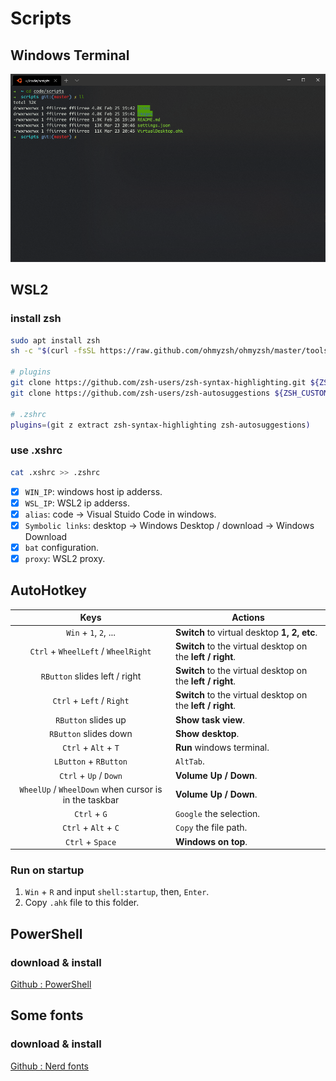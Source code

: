 # Scripts

## Windows Terminal

![terminal](/images/wt.png)

## WSL2

### install zsh

```bash
sudo apt install zsh
sh -c "$(curl -fsSL https://raw.github.com/ohmyzsh/ohmyzsh/master/tools/install.sh)"

# plugins
git clone https://github.com/zsh-users/zsh-syntax-highlighting.git ${ZSH_CUSTOM:-~/.oh-my-zsh/custom}/plugins/zsh-syntax-highlighting
git clone https://github.com/zsh-users/zsh-autosuggestions ${ZSH_CUSTOM:-~/.oh-my-zsh/custom}/plugins/zsh-autosuggestions

# .zshrc
plugins=(git z extract zsh-syntax-highlighting zsh-autosuggestions)
```

### use .xshrc

```bash
cat .xshrc >> .zshrc
```

- [x] `WIN_IP`: windows host ip adderss.
- [x] `WSL_IP`: WSL2 ip adderss.
- [x] `alias`: code -> Visual Stuido Code in windows.
- [x] `Symbolic links`: desktop -> Windows Desktop / download -> Windows Download
- [x] `bat` configuration.
- [x] `proxy`: WSL2 proxy.

## AutoHotkey

Keys | Actions
:-:|---
`Win` + `1`, `2`, ...       | **Switch** to virtual desktop **1, 2, etc**.
`Ctrl` + `WheelLeft` / `WheelRight`   | **Switch** to the virtual desktop on the **left / right**.
`RButton` slides left  / right   | **Switch** to the virtual desktop on the **left / right**.
`Ctrl` + `Left`  / `Right`  | **Switch** to the virtual desktop on the **left / right**.
`RButton` slides up         | **Show task view**.
`RButton` slides down       | **Show desktop**.
`Ctrl` + `Alt` + `T`        | **Run** windows terminal.
`LButton` + `RButton`       | `AltTab`.
`Ctrl` + `Up` / `Down`      | **Volume Up / Down**.
`WheelUp` / `WheelDown` when cursor is in the taskbar | **Volume Up / Down**.
`Ctrl` + `G`                | `Google` the selection.
`Ctrl` + `Alt` + `C`        | `Copy` the file path.
`Ctrl` + `Space`            | **Windows on top**.

### Run on startup

1. `Win` + `R` and input `shell:startup`, then, `Enter`.
2. Copy `.ahk` file to this folder.

## PowerShell

### download & install

[Github : PowerShell](https://github.com/PowerShell/PowerShell)

## Some fonts

### download & install

[Github : Nerd fonts](https://github.com/ryanoasis/nerd-fonts)